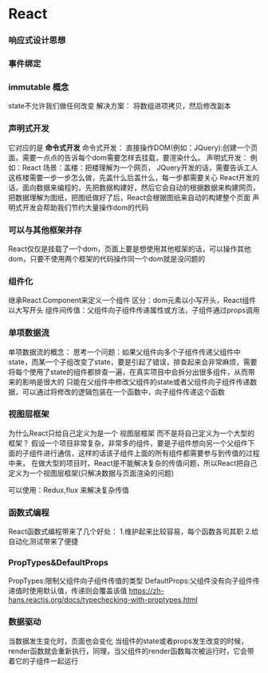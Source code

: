 # React

### 响应式设计思想

### 事件绑定

### immutable 概念

state不允许我们做任何改变
解决方案： 将数组进项拷贝，然后修改副本

### 声明式开发

它对应的是 **命令式开发** 
命令式开发：
直接操作DOM(例如：JQuery):创建一个页面，需要一点点的告诉每个dom需要怎样去挂载，要渲染什么。
声明式开发：
例如：React
场景：盖楼：把楼理解为一个网页，
JQuery开发的话，需要告诉工人这栋楼需要一步一步怎么做，先盖什么后盖什么，每一步都需要关心
React开发的话，面向数据来编程的，先把数据构建好，然后它会自动的根据数据来构建网页，把数据理解为图纸，把图纸做好了后，React会根据图纸来自动的构建整个页面
声明式开发会帮助我们节约大量操作dom的代码

### 可以与其他框架并存

React仅仅是挂载了一个dom，页面上要是想使用其他框架的话，可以操作其他dom，只要不使用两个框架的代码操作同一个dom就是没问题的

### 组件化

继承React.Component来定义一个组件
区分：dom元素以小写开头，React组件以大写开头
组件间传值：父组件向子组件传递属性或方法，子组件通过props调用

### 单项数据流

单项数据流的概念：
思考一个问题：如果父组件向多个子组件传递父组件中state，而某一个子组改变了state，要是引起了错误，排查起来会非常麻烦，需要将每个使用了state的组件都排查一遍，在真实项目中会拆分出很多组件，从而带来的影响是很大的
只能在父组件中修改父组件的state或者父组件向子组件传递数据，可以通过将修改的逻辑包装在一个函数中，向子组件传递这个函数

### 视图层框架

为什么React只给自己定义为是一个 视图层框架 而不是将自己定义为一个大型的框架？
假设一个项目非常复杂，非常多的组件，要是子组件想向另一个父组件下面的子组件进行通信，这样的话该子组件上面的所有组件都需要参与到传值的过程中来，  在做大型的项目时，React是不能解决复杂的传值问题，所以React把自己定义为一个视图层框架(只解决数据与页面渲染的问题)

可以使用：Redux,flux 来解决复杂传值

### 函数式编程

React函数式编程带来了几个好处：
1.维护起来比较容易，每个函数各司其职
2.给自动化测试带来了便捷

### PropTypes&DefaultProps

PropTypes:限制父组件向子组件传值的类型
DefaultProps:父组件没有向子组件传递值时使用默认值，传递则会覆盖该值
https://zh-hans.reactjs.org/docs/typechecking-with-proptypes.html

### 数据驱动

当数据发生变化时，页面也会变化
当组件的state或者props发生改变的时候，render函数就会重新执行，同理，当父组件的render函数每次被运行时，它会带着它的子组件一起运行